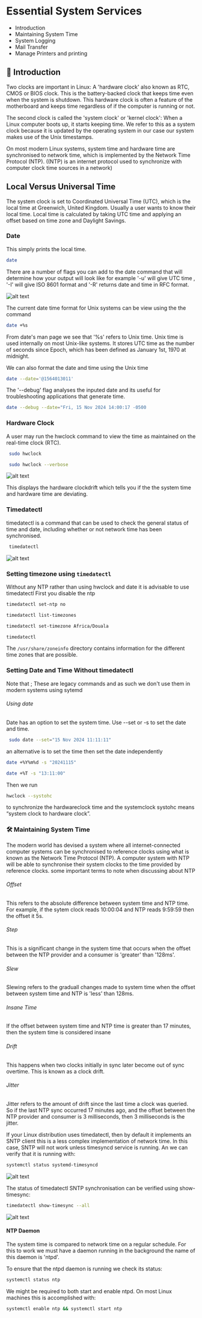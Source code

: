 # Essential System Services 

- Introduction
- Maintaining System Time
- System Logging
- Mail Transfer
- Manage Printers and printing

 ## 📄 Introduction

Two clocks are important in Linux: 
A 'hardware clock' also known as RTC, CMOS or BIOS clock. This is the battery-backed clock that keeps time even when the system  is shutdown. This hardware clock is often a feature of the motherboard and keeps time regardless of if the computer is running or not. 

The second clock is called the 'system clock' or 'kernel clock': 
When a Linux computer boots up, it starts keeping time. We refer to this as a system clock because  it is updated by the operating system in our case our system makes use of the Unix timestamps.

On most modern Linux systems, system time and hardware time are synchronised to network time, which is implemented by the Network Time Protocol (NTP).
((NTP) is an internet protocol used to synchronize with computer clock time sources in a network)

## Local Versus Universal Time
The system clock is set to Coordinated Universal Time (UTC), which is the local time at Greenwich,
United Kingdom. Usually a user wants to know their local time. Local time is calculated by taking
UTC time and applying an offset based on time zone and Daylight Savings.

### Date

This simply prints the local time.

```sh
date
``` 
There are a number of flags you can add to the date command that will determine how your output will look like for example '-u' will give UTC time , '-I' will give ISO 8601 format and '-R' returns date and time in RFC format.

![alt text](<Screenshot from 2024-11-13 22-17-02.png>) 

The current date time format for Unix systems can be view using the the command 

```sh
date +%s
```
From date's man page we see that '%s' refers to Unix time. Unix time is used internally on most Unix-like systems. It stores UTC time as the number of seconds since Epoch, which has been defined as January 1st, 1970 at midnight. 

We can also format the date and time using the Unix time

 ```sh
 date --date='@1564013011'
 ```

The '--debug' flag analyses the inputed date and its useful for troubleshooting applications that generate time.

```sh
date --debug --date="Fri, 15 Nov 2024 14:00:17 -0500
```

### Hardware Clock 
A user may run the hwclock command to view the time as maintained on the real-time clock (RTC).

```sh
 sudo hwclock 
 ```
```sh
 sudo hwclock --verbose
  ```
  ![alt text](<Screenshot from 2024-11-13 20-50-30.png>) 

  This displays the hardware clockdrift which tells you if the the system time and hardware time are deviating. 

### Timedatectl 
timedatectl is a command that can be used to check the general status of time and date, including whether or not network time has been synchronised. 

```sh
 timedatectl
 ```

![alt text](<Screenshot from 2024-11-13 15-47-47.png>)

### Setting timezone using ```timedatectl``` 

Without any NTP rather than using hwclock and date it is advisable to use timedatectl
First you disable the ntp
```sh
timedatectl set-ntp no
```
```sh
timedatectl list-timezones
```
```sh
timedatectl set-timezone Africa/Douala
```
```sh
timedatectl
```

The ```/usr/share/zoneinfo``` directory contains information for the different time zones that are possible.



### Setting Date and Time Without timedatectl

Note that ; These are legacy commands and as such we don't use them in modern systems using sytemd 

###### Using date

Date has an option to set the system time. Use --set or -s to set the date and time.

```sh
 sudo date --set="15 Nov 2024 11:11:11"
```
an alternative is to set the time then set the date independently

```sh
date +%Y%m%d -s "20241115"
```

```sh
date +%T -s "13:11:00"
```

Then we run 
```sh
hwclock --systohc
```
to synchronize the hardwareclock time and the systemclock 
systohc means “system clock to hardware clock”.


### 🛠️ Maintaining System Time

The modern world has devised a system where all internet-connected computer systems can be synchronised to reference clocks using what is known as the Network Time Protocol (NTP).
A computer system with NTP will be able to synchronise their system clocks to the time provided by reference clocks. 
some important terms to note when discussing about NTP

###### Offset

This refers to the absolute difference between system time and NTP time. For example, if the sytem clock reads 10:00:04 and NTP reads 9:59:59 then the offset it 5s.

###### Step
This is a significant change in the system time that occurs when the offset between the NTP provider and a consumer is 'greater' than '128ms'.

###### Slew
Slewing refers to the graduall changes made to system time when the offset between system time and NTP is 'less' than 128ms.

###### Insane Time
If the offset between system time and NTP time is greater than 17 minutes, then the system time is considered insane

###### Drift 
This happens when two clocks initially in sync later become out of sync overtime. This is known as a clock drift.

###### Jitter
Jitter refers to the amount of drift since the last time a clock was queried. So if the last NTP sync occurred 17 minutes ago, and the offset between the NTP provider and consumer is 3 milliseconds, then 3 milliseconds is the jitter.

If your Linux distribution uses timedatectl, then by default it implements an SNTP client this is a less complex implementation of network time. 
In this case, SNTP will not work unless timesyncd service is running. An we can verify that it is running with:

```sh
systemctl status systemd-timesyncd
```
![alt text](<Screenshot from 2024-11-14 15-00-40.png>)

The status of timedatectl SNTP synchronisation can be verified using show-timesync:

```sh
timedatectl show-timesync --all
```
![alt text](<Screenshot from 2024-11-14 09-09-25.png>)


#### NTP Daemon
The system time is compared to network time on a regular schedule. For this to work we must have a daemon running in the background the name of this daemon is 'ntpd'.

To ensure that the ntpd daemon is running we check its status:

```sh
systemctl status ntp
```
We might be required to both start and enable ntpd. On most Linux machines this is accomplished with:

```sh 
systemctl enable ntp && systemctl start ntp
```
